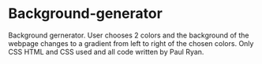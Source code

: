 # Background-generator

Background gernerator. User chooses 2 colors and the background of the webpage changes to a gradient from left to right of the chosen colors. Only CSS HTML and CSS used and all code written by Paul Ryan.
